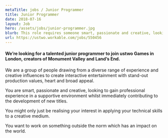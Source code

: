 ```yaml
---
metaTitle: jobs / Junior Programmer
title: Junior Programmer
date: 2018-07-16
layout: Job
hero: /assets/jobs/junior-programmer.jpg
blurb: This role requires someone smart, passionate and creative, looking to gain professional experience in a supportive environment.
url: https://ustwo.workable.com/jobs/550456
---
```


<div class="content-box squashed">

#### We’re looking for a talented junior programmer to join ustwo Games in London, creators of Monument Valley and Land’s End.

We are a group of people drawing from a diverse range of experience and creative influences to create interactive entertainment with stand-out production values, heart and broad appeal.

You are smart, passionate and creative, looking to gain professional experience in a supportive environment whilst immediately contributing to the development of new titles.

You might only just be realising your interest in applying your technical skills to a creative medium.

You want to work on something outside the norm which has an impact on the world.


</div>
